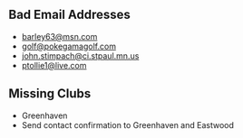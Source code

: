 ## Bad Email Addresses

* barley63@msn.com
* golf@pokegamagolf.com
* john.stimpach@ci.stpaul.mn.us
* ptollie1@live.com

## Missing Clubs

 * Greenhaven
 * Send contact confirmation to Greenhaven and Eastwood
